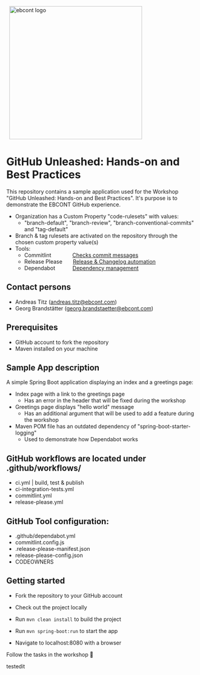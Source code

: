 &nbsp;
<img src="/assets/ebcont-base_digitalisnow-tuerkis.png" alt="ebcont logo" width="350px">

# GitHub Unleashed: Hands-on and Best Practices

This repository contains a sample application used for the Workshop "GitHub Unleashed: Hands-on and Best Practices".
It's purpose is to demonstrate the EBCONT GitHub experience.

- Organization has a Custom Property "code-rulesets" with values:
  - "branch-default", "branch-review", "branch-conventional-commits" and "tag-default"
- Branch & tag rulesets are activated on the repository through the chosen custom property value(s)
- Tools: 
  - Commitlint&emsp;&emsp;&emsp;&emsp;[Checks commit messages](<https://www.conventionalcommits.org/en/v1.0.0/>)
  - Release Please&emsp;&emsp;[Release & Changelog automation](<https://github.com/googleapis/release-please>)
  - Dependabot&nbsp;&emsp;&emsp;&emsp;[Dependency management](<https://docs.github.com/en/code-security/getting-started/dependabot-quickstart-guide>)

## Contact persons

- Andreas Titz (andreas.titz@ebcont.com)
- Georg Brandstätter (georg.brandstaetter@ebcont.com)

## Prerequisites

- GitHub account to fork the repository
- Maven installed on your machine

## Sample App description

A simple Spring Boot application displaying an index and a greetings page:
- Index page with a link to the greetings page
  - Has an error in the header that will be fixed during the workshop 
- Greetings page displays "hello world" message
  - Has an additional argument that will be used to add a feature during the workshop 
- Maven POM file has an outdated dependency of "spring-boot-starter-logging"
  - Used to demonstrate how Dependabot works  

## GitHub workflows are located under .github/workflows/
- ci.yml | build, test & publish  
- ci-integration-tests.yml
- commitlint.yml
- release-please.yml

## GitHub Tool configuration:
- .github/dependabot.yml
- commitlint.config.js
- .release-please-manifest.json
- release-please-config.json
- CODEOWNERS

## Getting started

- Fork the repository to your GitHub account
- Check out the project locally

- Run `mvn clean install` to build the project
- Run `mvn spring-boot:run` to start the app
- Navigate to localhost:8080 with a browser


Follow the tasks in the workshop :rocket:

testedit
